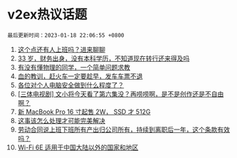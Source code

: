 # v2ex热议话题

`最后更新时间：2023-01-18 22:06:55 +0800`

1. [这个点还有人上班吗？进来聊聊](https://www.v2ex.com/t/909639)
1. [33 岁，财务出身，没有本科学历，不知道现在转行还来得及吗](https://www.v2ex.com/t/909629)
1. [有没有懂物理的同学，一个简单问题求教](https://www.v2ex.com/t/909687)
1. [血的教训，赶火车一定要趁早，发车车票不退](https://www.v2ex.com/t/909684)
1. [各位对个人电脑安全做到什么程度了？](https://www.v2ex.com/t/909634)
1. [[三体电视剧] 文小将今天看了第六集没？再唠唠啊，是不是创作还是不自由啊？](https://www.v2ex.com/t/909694)
1. [新 MacBook Pro 16 寸起售 2W， SSD 才 512G](https://www.v2ex.com/t/909637)
1. [这事该怎么处理才可能完美解决](https://www.v2ex.com/t/909716)
1. [劳动合同说上班下班所有产出归公司所有，持续到离职后一年，这个条款有效吗？](https://www.v2ex.com/t/909700)
1. [Wi-Fi 6E 适用于中国大陆以外的国家和地区](https://www.v2ex.com/t/909591)

